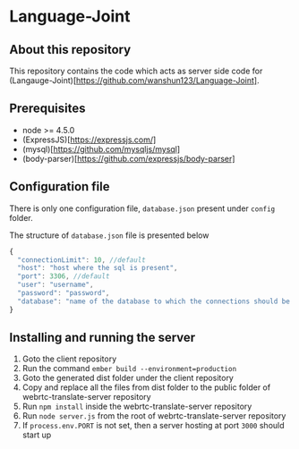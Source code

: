 # Language-Joint

## About this repository

This repository contains the code which acts as server side code for (Langauge-Joint)[https://github.com/wanshun123/Language-Joint].

## Prerequisites

* node >= 4.5.0
* (ExpressJS)[https://expressjs.com/]
* (mysql)[https://github.com/mysqljs/mysql]
* (body-parser)[https://github.com/expressjs/body-parser]

## Configuration file

There is only one configuration file, `database.json` present under `config` folder.

The structure of `database.json` file is presented below

```javascript
{
  "connectionLimit": 10, //default
  "host": "host where the sql is present",
  "port": 3306, //default
  "user": "username",
  "password": "password",
  "database": "name of the database to which the connections should be made"
}
```

## Installing and running the server

1. Goto the client repository
2. Run the command `ember build --environment=production`
3. Goto the generated dist folder under the client repository
4. Copy and replace all the files from dist folder to the public folder of webrtc-translate-server repository
5. Run `npm install` inside the webrtc-translate-server repository
6. Run `node server.js` from the root of webrtc-translate-server repository
7. If `process.env.PORT` is not set, then a server hosting at port `3000` should start up
